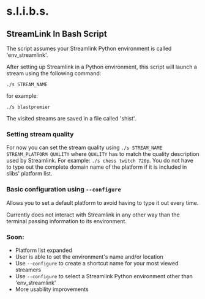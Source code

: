 # s.l.i.b.s.
## **S**tream**L**ink **I**n **B**ash **S**cript

The script assumes your Streamlink Python environment is called 'env_streamlink'.

After setting up Streamlink in a Python environment, this script will launch a stream using the following command:

`./s STREAM_NAME`

for example:

`./s blastpremier`

The visited streams are saved in a file called 'shist'.

### Setting stream quality

For now you can set the stream quality using `./s STREAM_NAME STREAM_PLATFORM QUALITY` where `QUALITY` has to match the quality description used by Streamlink. For example: `./s chess twitch 720p`. You do not have to type out the complete domain name of the platform if it is included in slibs' platform list. 

### Basic configuration using `--configure`

Allows you to set a default platform to avoid having to type it out every time.

Currently does not interact with Streamlink in any other way than the terminal passing information to its environment.

### Soon:

- Platform list expanded
- User is able to set the environment's name and/or location
- Use `--configure` to create a shortcut name for your most viewed streamers  
- Use `--configure` to select a Streamlink Python environment other than 'env_streamlink'
- More usability improvements
